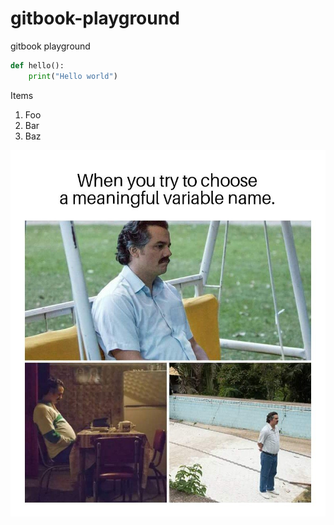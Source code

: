 # gitbook-playground

gitbook playground



```python
def hello():
    print("Hello world")
```

Items

1. Foo
2. Bar
3. Baz

![](.gitbook/assets/meaningful-variable-name.jpg)

